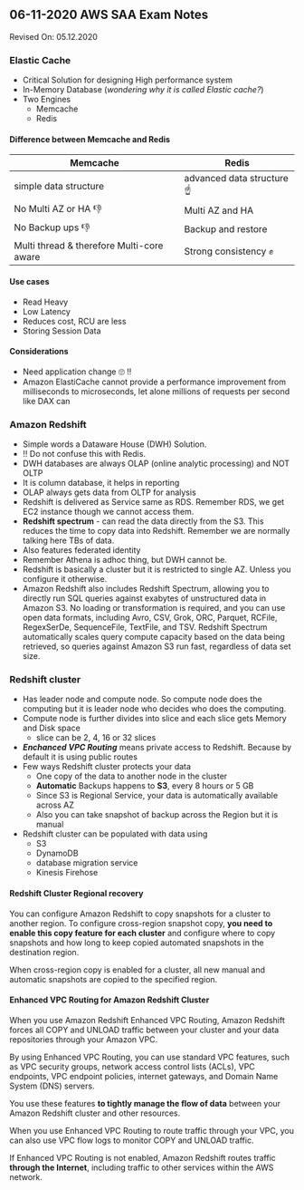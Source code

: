 ## 06-11-2020 AWS SAA Exam Notes

Revised On: 05.12.2020

### Elastic Cache

* Critical Solution for designing High performance system
* In-Memory Database (_wondering why it is called Elastic cache?_)
* Two Engines
  * Memcache
  * Redis

#### Difference between Memcache and Redis

Memcache  | Redis
----------|----------
simple data structure | advanced data structure :point_up:
No Multi AZ or HA :thumbsdown: | Multi AZ and HA
No Backup ups :thumbsdown: | Backup and restore
Multi thread & therefore Multi-core aware | Strong consistency :fist:

#### Use cases

* Read Heavy
* Low Latency
* Reduces cost, RCU are less
* Storing Session Data

#### Considerations

* Need application change :roll_eyes: :bangbang:
* Amazon ElastiCache cannot provide a performance improvement from milliseconds to microseconds, let alone millions of requests per second like DAX can

### Amazon Redshift

* Simple words a Dataware House (DWH) Solution.
* :bangbang: Do not confuse this with Redis.
* DWH databases are always OLAP (online analytic processing) and NOT OLTP
* It is column database, it helps in reporting
* OLAP always gets data from OLTP for analysis
* Redshift is delivered as Service same as RDS. Remember RDS, we get EC2 instance though we cannot access them.
* **Redshift spectrum** - can read the data directly from the S3. This reduces the time to copy data into Redshift. Remember we are normally talking here TBs of data.
* Also features federated identity
* Remember Athena is adhoc thing, but DWH cannot be.
* Redshift is basically a cluster but it is restricted to single AZ. Unless you configure it otherwise.
* Amazon Redshift also includes Redshift Spectrum, allowing you to directly run SQL queries against exabytes of unstructured data in Amazon S3. No loading or transformation is required, and you can use open data formats, including Avro, CSV, Grok, ORC, Parquet, RCFile, RegexSerDe, SequenceFile, TextFile, and TSV. Redshift Spectrum automatically scales query compute capacity based on the data being retrieved, so queries against Amazon S3 run fast, regardless of data set size.
  
### Redshift cluster

* Has leader node and compute node. So compute node does the computing but it is leader node who decides who does the computing.
* Compute node is further divides into slice and each slice gets Memory and Disk space
  * slice can be 2, 4, 16 or 32 slices
* **_Enchanced VPC Routing_** means private access to Redshift. Because by default it is using public routes
* Few ways Redshift cluster protects your data
  * One copy of the data to another node in the cluster
  * **Automatic** Backups happens to **S3**, every 8 hours or 5 GB
  * Since S3 is Regional Service, your data is automatically available across AZ
  * Also you can take snapshot of backup across the Region but it is manual
* Redshift cluster can be populated with data using 
  * S3
  * DynamoDB
  * database migration service
  * Kinesis Firehose

#### Redshift Cluster Regional recovery

You can configure Amazon Redshift to copy snapshots for a cluster to another region. To configure cross-region snapshot copy, **you need to enable this copy feature for each cluster** and configure where to copy snapshots and how long to keep copied automated snapshots in the destination region. 

When cross-region copy is enabled for a cluster, all new manual and automatic snapshots are copied to the specified region.


#### Enhanced VPC Routing for Amazon Redshift Cluster

When you use Amazon Redshift Enhanced VPC Routing, Amazon Redshift forces all COPY and UNLOAD traffic between your cluster and your data repositories through your Amazon VPC. 

By using Enhanced VPC Routing, you can use standard VPC features, such as VPC security groups, network access control lists (ACLs), VPC endpoints, VPC endpoint policies, internet gateways, and Domain Name System (DNS) servers. 

You use these features **to tightly manage the flow of data** between your Amazon Redshift cluster and other resources. 

When you use Enhanced VPC Routing to route traffic through your VPC, you can also use VPC flow logs to monitor COPY and UNLOAD traffic. 

If Enhanced VPC Routing is not enabled, Amazon Redshift routes traffic **through the Internet**, including traffic to other services within the AWS network.
